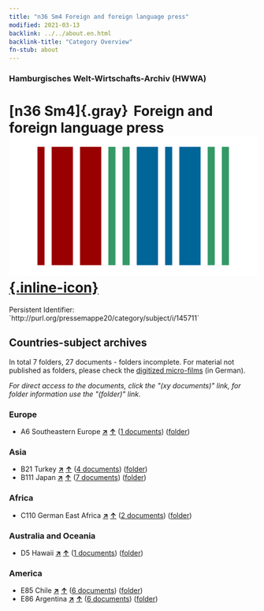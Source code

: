 ```yaml
---
title: "n36 Sm4 Foreign and foreign language press"
modified: 2021-03-13
backlink: ../../about.en.html
backlink-title: "Category Overview"
fn-stub: about
---
```


### Hamburgisches Welt-Wirtschafts-Archiv (HWWA)

# [n36 Sm4]{.gray}&#8201; Foreign and foreign language press &#160; [![Wikidata](/images/Wikidata-logo.svg "Wikidata"){.inline-icon}](http://www.wikidata.org/entity/Q104711283)

<div class="hint">Persistent Identifier: `http://purl.org/pressemappe20/category/subject/i/145711`</div>







## Countries-subject archives





In total 7 folders, 27 documents - folders incomplete.
For material not published as folders, please check the [digitized micro-films](/film/h1_sh.de.html) (in German).

_For direct access to the documents, click the "(xy documents)" link, for folder information use the "(folder)" link._



### Europe

- A6 Southeastern Europe [**&nearr;**](../../../geo/i/140900/about.en.html "Southeastern Europe (all folders)") [**&uarr;**](../../../geo/about.en.html#A6 "Country category system") (<a href="https://pm20.zbw.eu/iiifview/folder/sh/140900,145711" title="about: Southeastern Europe : Foreign and foreign language press" target="_blank">1 documents</a>) ([folder](../../../../folder/sh/1409xx/140900/1457xx/145711/about.en.html))

### Asia

- B21 Turkey [**&nearr;**](../../../geo/i/141111/about.en.html "Turkey (all folders)") [**&uarr;**](../../../geo/about.en.html#B21 "Country category system") (<a href="https://pm20.zbw.eu/iiifview/folder/sh/141111,145711" title="about: Turkey : Foreign and foreign language press" target="_blank">4 documents</a>) ([folder](../../../../folder/sh/1411xx/141111/1457xx/145711/about.en.html))
- B111 Japan [**&nearr;**](../../../geo/i/141272/about.en.html "Japan (all folders)") [**&uarr;**](../../../geo/about.en.html#B111 "Country category system") (<a href="https://pm20.zbw.eu/iiifview/folder/sh/141272,145711" title="about: Japan : Foreign and foreign language press" target="_blank">7 documents</a>) ([folder](../../../../folder/sh/1412xx/141272/1457xx/145711/about.en.html))

### Africa

- C110 German East Africa [**&nearr;**](../../../geo/i/141471/about.en.html "German East Africa (all folders)") [**&uarr;**](../../../geo/about.en.html#C110 "Country category system") (<a href="https://pm20.zbw.eu/iiifview/folder/sh/141471,145711" title="about: German East Africa : Foreign and foreign language press" target="_blank">2 documents</a>) ([folder](../../../../folder/sh/1414xx/141471/1457xx/145711/about.en.html))

### Australia and Oceania

- D5 Hawaii [**&nearr;**](../../../geo/i/141595/about.en.html "Hawaii (all folders)") [**&uarr;**](../../../geo/about.en.html#D5 "Country category system") (<a href="https://pm20.zbw.eu/iiifview/folder/sh/141595,145711" title="about: Hawaii : Foreign and foreign language press" target="_blank">1 documents</a>) ([folder](../../../../folder/sh/1415xx/141595/1457xx/145711/about.en.html))

### America

- E85 Chile [**&nearr;**](../../../geo/i/141691/about.en.html "Chile (all folders)") [**&uarr;**](../../../geo/about.en.html#E85 "Country category system") (<a href="https://pm20.zbw.eu/iiifview/folder/sh/141691,145711" title="about: Chile : Foreign and foreign language press" target="_blank">6 documents</a>) ([folder](../../../../folder/sh/1416xx/141691/1457xx/145711/about.en.html))
- E86 Argentina [**&nearr;**](../../../geo/i/141692/about.en.html "Argentina (all folders)") [**&uarr;**](../../../geo/about.en.html#E86 "Country category system") (<a href="https://pm20.zbw.eu/iiifview/folder/sh/141692,145711" title="about: Argentina : Foreign and foreign language press" target="_blank">6 documents</a>) ([folder](../../../../folder/sh/1416xx/141692/1457xx/145711/about.en.html))









